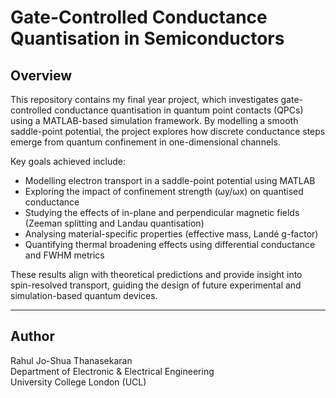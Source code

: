 # Gate-Controlled Conductance Quantisation in Semiconductors

## Overview
This repository contains my final year project, which investigates gate-controlled conductance quantisation in quantum point contacts (QPCs) using a MATLAB-based simulation framework. By modelling a smooth saddle-point potential, the project explores how discrete conductance steps emerge from quantum confinement in one-dimensional channels.

Key goals achieved include:
- Modelling electron transport in a saddle-point potential using MATLAB  
- Exploring the impact of confinement strength (ωy/ωx) on quantised conductance  
- Studying the effects of in-plane and perpendicular magnetic fields (Zeeman splitting and Landau quantisation)  
- Analysing material-specific properties (effective mass, Landé g-factor)  
- Quantifying thermal broadening effects using differential conductance and FWHM metrics  

These results align with theoretical predictions and provide insight into spin-resolved transport, guiding the design of future experimental and simulation-based quantum devices.

---

## Author
Rahul Jo-Shua Thanasekaran  
Department of Electronic & Electrical Engineering  
University College London (UCL)
